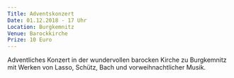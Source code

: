```yaml
---
Title: Adventskonzert
Date: 01.12.2018 - 17 Uhr
Location: Burgkemnitz
Venue: Barockkirche
Prize: 10 Euro
---
```


Adventliches Konzert in der wundervollen barocken Kirche zu Burgkemnitz mit Werken von Lasso, Schütz, Bach und vorweihnachtlicher Musik.
